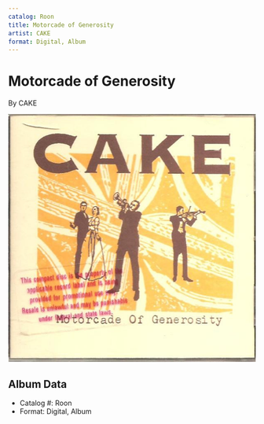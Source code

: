 ```yaml
---
catalog: Roon
title: Motorcade of Generosity
artist: CAKE
format: Digital, Album
---
```


# Motorcade of Generosity

By CAKE

![](../../assets/albumcovers/CAKE-Motorcade_of_Generosity.png)

## Album Data

- Catalog #: Roon
- Format: Digital, Album

